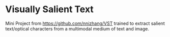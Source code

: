 # Visually Salient Text
Mini Project from https://github.com/nnizhang/VST trained to extract salient text/optical characters from a multimodal medium of text and image.
